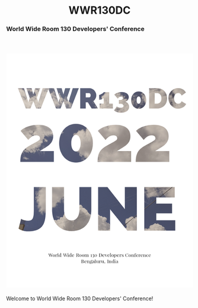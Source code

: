 <h1 align="center"> WWR130DC </h1>

### World Wide Room 130 Developers' Conference

<br>

<h3 align="center">
  
  ![](/img/img_3.png)

</h3>
  
Welcome to World Wide Room 130 Developers' Conference!

<br>
